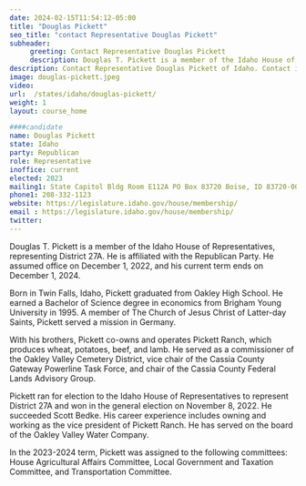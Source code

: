 ```yaml
---
date: 2024-02-15T11:54:12-05:00
title: "Douglas Pickett"
seo_title: "contact Representative Douglas Pickett"
subheader:
     greeting: Contact Representative Douglas Pickett
     description: Douglas T. Pickett is a member of the Idaho House of Representatives, representing District 27A. He is affiliated with the Republican Party. He assumed office on December 1, 2022, and his current term ends on December 1, 2024.
description: Contact Representative Douglas Pickett of Idaho. Contact information for Douglas Pickett includes email address, phone number, and mailing address.
image: douglas-pickett.jpeg
video:
url:  /states/idaho/douglas-pickett/
weight: 1
layout: course_home

####candidate
name: Douglas Pickett
state: Idaho
party: Republican
role: Representative
inoffice: current
elected: 2023
mailing1: State Capitol Bldg Room E112A PO Box 83720 Boise, ID 83720-0038
phone1: 208-332-1123
website: https://legislature.idaho.gov/house/membership/
email : https://legislature.idaho.gov/house/membership/
twitter:
---
```


Douglas T. Pickett is a member of the Idaho House of Representatives, representing District 27A. He is affiliated with the Republican Party. He assumed office on December 1, 2022, and his current term ends on December 1, 2024.

Born in Twin Falls, Idaho, Pickett graduated from Oakley High School. He earned a Bachelor of Science degree in economics from Brigham Young University in 1995. A member of The Church of Jesus Christ of Latter-day Saints, Pickett served a mission in Germany.

With his brothers, Pickett co-owns and operates Pickett Ranch, which produces wheat, potatoes, beef, and lamb. He served as a commissioner of the Oakley Valley Cemetery District, vice chair of the Cassia County Gateway Powerline Task Force, and chair of the Cassia County Federal Lands Advisory Group.

Pickett ran for election to the Idaho House of Representatives to represent District 27A and won in the general election on November 8, 2022. He succeeded Scott Bedke. His career experience includes owning and working as the vice president of Pickett Ranch. He has served on the board of the Oakley Valley Water Company.

In the 2023-2024 term, Pickett was assigned to the following committees: House Agricultural Affairs Committee, Local Government and Taxation Committee, and Transportation Committee.
